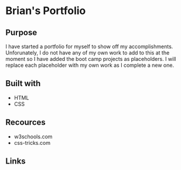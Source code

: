 # Brian's Portfolio

## Purpose

I have started a portfolio for myself to show off my accomplishments.  Unforunately, I do not have any of my own work to add to this at the moment so I have added the boot camp projects as placeholders.  I will replace each placeholder with my own work as I complete a new one.

## Built with

* HTML
* CSS

## Recources
* w3schools.com
* css-tricks.com

## Links


